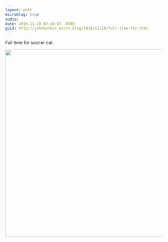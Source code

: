 ```yaml
---
layout: post
microblog: true
audio: 
date: 2018-11-10 07:28:07 -0700
guid: http://johnbarbic.micro.blog/2018/11/10/full-time-for.html
---
```

Full time for soccer cat.

<img src="http://www.barbic.com/uploads/2018/2509e5e46b.jpg" width="600" height="599" />
